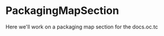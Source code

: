 PackagingMapSection
===================

Here we'll work on a packaging map section for the docs.oc.tc 
